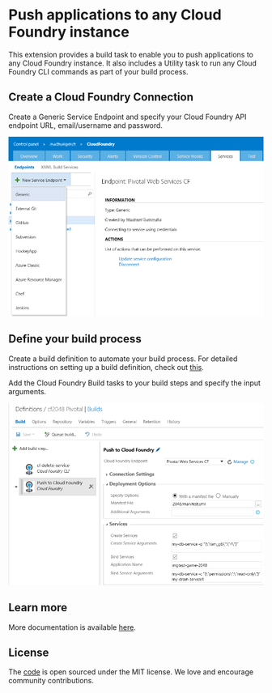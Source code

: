 # Push applications to any Cloud Foundry instance
This extension provides a build task to enable you to push applications to any Cloud Foundry instance. It also includes a Utility task to run any Cloud Foundry CLI commands as part of your build process.

## Create a Cloud Foundry Connection
Create a Generic Service Endpoint and specify your Cloud Foundry API endpoint URL, email/username and password.

![Cloud Foundry Endpoint](images/cfEndpoint.png)

## Define your build process
Create a build definition to automate your build process. For detailed instructions on setting up a build definition, check out [this](https://msdn.microsoft.com/Library/vs/alm/Build/vs/define-build).

Add the Cloud Foundry Build tasks to your build steps and specify the input arguments.

![Cloud Foundry Build Tasks](images/cfBuildTasks.png) 

## Learn more
More documentation is available [here](https://github.com/Microsoft/vsts-cloudfoundry).

## License
The [code](https://github.com/Microsoft/vsts-cloudfoundry) is open sourced under the MIT license. We love and encourage community contributions.  